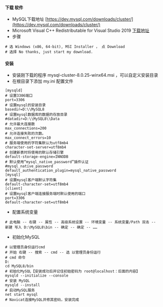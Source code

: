 #### 下载 软件
- MySQL下载地址 [https://dev.mysql.com/downloads/cluster/](https://dev.mysql.com/downloads/cluster/)
- Microsoft Visual C++ Redistributable for Visual Studio 2019 [下载地址](https://visualstudio.microsoft.com/zh-hans/downloads/#microsoft-visual-c-redistributable-for-visual-studio-2019)
- 步骤
```
# 选 Windows (x86, 64-bit), MSI Installer ， 点 Download
# 选择 No thanks, just start my download.
```
#### 安装
- 安装刚下载的程序 mysql-cluster-8.0.25-winx64.msi ，可以自定义安装目录
- 在根目录下添加 my.ini 配置文件
```
[mysqld]
# 设置3306端口
port=3306
# 设置mysql的安装目录
basedir=D:\\MySQL8
# 设置mysql数据库的数据的存放目录
#datadir=D:\\MySQL8\\Data
# 允许最大连接数
max_connections=200
# 允许连接失败的次数。
max_connect_errors=10
# 服务端使用的字符集默认为utf8mb4
character-set-server=utf8mb4
# 创建新表时将使用的默认存储引擎
default-storage-engine=INNODB
# 默认使用“mysql_native_password”插件认证
#mysql_native_password
default_authentication_plugin=mysql_native_password
[mysql]
# 设置mysql客户端默认字符集
default-character-set=utf8mb4
[client]
# 设置mysql客户端连接服务端时默认使用的端口
port=3306
default-character-set=utf8mb4
```
- 配置系统变量
```
# 此电脑 -- 右键 -- 属性 -- 高级系统设置 -- 环境变量 -- 系统变量/Path 双击 -- 新建 写入 D:\MySQL8\bin -- 确定 -- 确定 -- ……
```
- 初始化MySQL
```
# 以管理员身份运行cmd
# 开始 右键 -- 搜索 -- cmd -- 选 以管理员身份运行
# cmd 命令
D:
cd MySQL8/bin
# 初始化MySQL【安装成功后并记住初始密码为 root@localhost：后面的内容】
mysqld --initialize --console
# 安装 MySQL
mysqld --install
# 启动MySQL服务
net start mysql
# Navicat连接MySQL并修其密码，安装完成
```